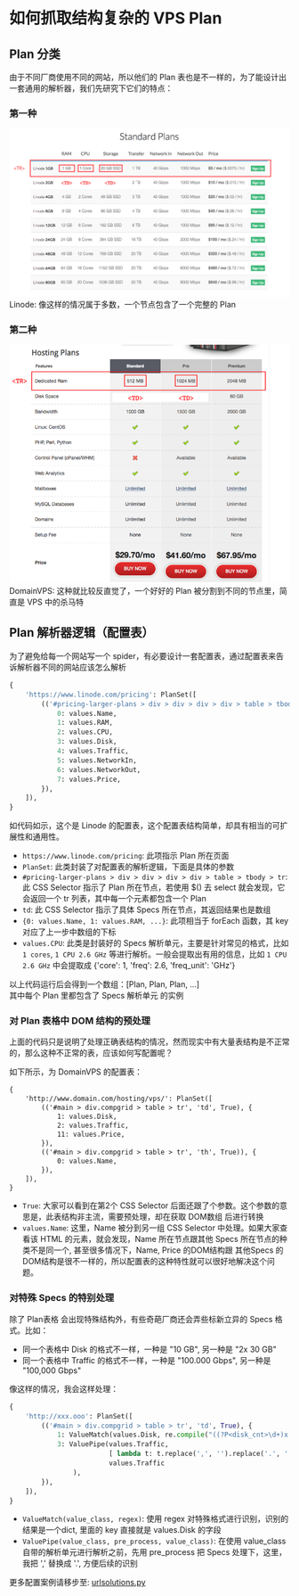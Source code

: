 # 如何抓取结构复杂的 VPS Plan
## Plan 分类
由于不同厂商使用不同的网站，所以他们的 Plan 表也是不一样的，为了能设计出一套通用的解析器，我们先研究下它们的特点：  

### 第一种
![Linode: 一个节点就是一个 Plan](./docs/images/linode_pricing.png)  
Linode: 像这样的情况属于多数，一个节点包含了一个完整的 Plan  

### 第二种
![DomainVPS: 一个 Plan 被分割到多个节点中](./docs/images/domain_vps.png)  
DomainVPS: 这种就比较反直觉了，一个好好的 Plan 被分割到不同的节点里，简直是 VPS 中的杀马特  


## Plan 解析器逻辑（配置表）
为了避免给每一个网站写一个 spider，有必要设计一套配置表，通过配置表来告诉解析器不同的网站应该怎么解析  

```python
{
    'https://www.linode.com/pricing': PlanSet([
        (('#pricing-larger-plans > div > div > div > div > table > tbody > tr', 'td'), {
            0: values.Name,
            1: values.RAM,
            2: values.CPU,
            3: values.Disk,
            4: values.Traffic,
            5: values.NetworkIn,
            6: values.NetworkOut,
            7: values.Price,
        }),
    ]),
}
```
如代码如示，这个是 Linode 的配置表，这个配置表结构简单，却具有相当的可扩展性和通用性。  
- `https://www.linode.com/pricing`: 此项指示 Plan 所在页面
- `PlanSet`: 此类封装了对配置表的解析逻辑，下面是具体的参数
- `#pricing-larger-plans > div > div > div > div > table > tbody > tr`: 此 CSS Selector 指示了 Plan 所在节点，若使用 $() 去 select 就会发现，它会返回一个 tr 列表，其中每一个元素都包含一个 Plan
- `td`: 此 CSS Selector 指示了具体 Specs 所在节点，其返回结果也是数组
- `{0: values.Name, 1: values.RAM, ...}`: 此项相当于 forEach 函数，其 key 对应了上一步中数组的下标
- `values.CPU`: 此类是封装好的 Specs 解析单元，主要是针对常见的格式，比如 `1 cores`, `1 CPU 2.6 GHz` 等进行解析。一般会提取出有用的信息，比如 `1 CPU 2.6 GHz` 中会提取成 {'core': 1, 'freq': 2.6, 'freq_unit': 'GHz'}

以上代码运行后会得到一个数组：[Plan, Plan, Plan, ...]  
其中每个 Plan 里都包含了 Specs 解析单元 的实例  

### 对 Plan 表格中 DOM 结构的预处理
上面的代码只是说明了处理正确表结构的情况，然而现实中有大量表结构是不正常的，那么这种不正常的表，应该如何写配置呢？  

如下所示，为 DomainVPS 的配置表：

```
{
    'http://www.domain.com/hosting/vps/': PlanSet([
        (('#main > div.compgrid > table > tr', 'td', True), {
            1: values.Disk,
            2: values.Traffic,
            11: values.Price,
        }),
        (('#main > div.compgrid > table > tr', 'th', True)), {
            0: values.Name,
        }),
    ]),
}
```
- `True`: 大家可以看到在第2个 CSS Selector 后面还跟了个参数。这个参数的意思是，此表结构非主流，需要预处理，却在获取 DOM数组 后进行转换
- `values.Name`: 这里，Name 被分到另一组 CSS Selector 中处理。如果大家查看该 HTML 的元素，就会发现，Name 所在节点跟其他 Specs 所在节点的种类不是同一个, 甚至很多情况下，Name, Price 的DOM结构跟 其他Specs 的DOM结构是很不一样的，所以配置表的这种特性就可以很好地解决这个问题。 

### 对特殊 Specs 的特别处理
除了 Plan表格 会出现特殊结构外，有些奇葩厂商还会弄些标新立异的 Specs 格式。比如：  

- 同一个表格中 Disk 的格式不一样，一种是 "10 GB", 另一种是 "2x 30 GB"
- 同一个表格中 Traffic 的格式不一样，一种是 "100.000 Gbps", 另一种是 "100,000 Gbps"

像这样的情况，我会这样处理：  
```python
{
    'http://xxx.ooo': PlanSet([
        (('#main > div.compgrid > table > tr', 'td', True), {
            1: ValueMatch(values.Disk, re.compile("((?P<disk_cnt>\d+)x ?)?(?P<size>\d+)(?P<size_unit>\w+) (?P<disk_type>SSD)")),
            3: ValuePipe(values.Traffic, 
                         [ lambda t: t.replace(',', '').replace('.', '') + ' GB'],
                         values.Traffic
                ),
        }),
    ]),
}
```

- `ValueMatch(value_class, regex)`: 使用 regex 对特殊格式进行识别，识别的结果是一个dict, 里面的 key 直接就是 values.Disk 的字段
- `ValuePipe(value_class, pre_process, value_class)`: 在使用 value_class 自带的解析单元进行解析之前，先用 pre_process 把 Specs 处理下，这里，我把 ',' 替换成 '.', 方便后续的识别

更多配置案例请移步至: [urlsolutions.py](vps/libs/solution/urlsolutions.py)
